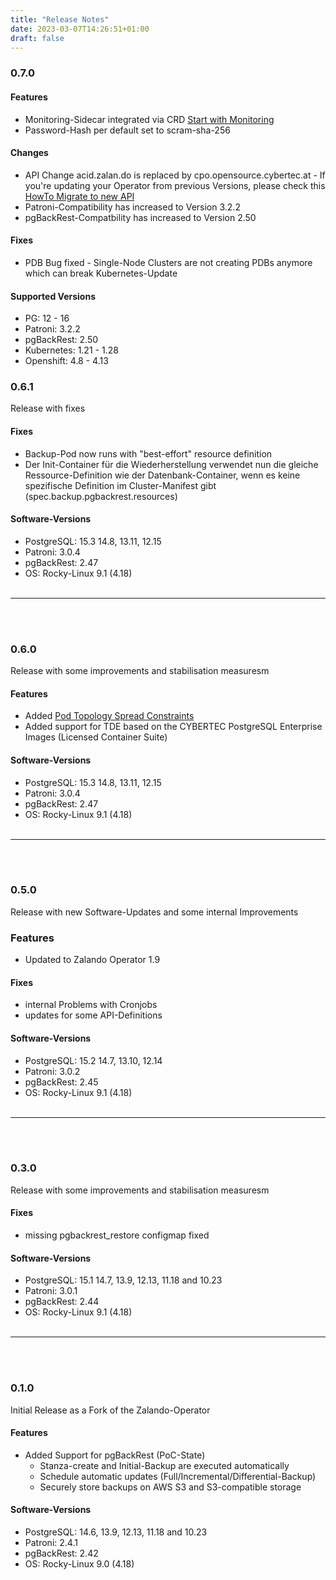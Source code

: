 ```yaml
---
title: "Release Notes"
date: 2023-03-07T14:26:51+01:00
draft: false
---
```


### 0.7.0

#### Features
- Monitoring-Sidecar integrated via CRD [Start with Monitoring](documentation/cluster/monitoring)
- Password-Hash per default set to scram-sha-256

#### Changes
- API Change acid.zalan.do is replaced by cpo.opensource.cybertec.at - If you're updating your Operator from previous Versions, please check this  [HowTo Migrate to new API](documentation/operator/migrateToNewApi/)
- Patroni-Compatibility has increased to Version 3.2.2
- pgBackRest-Compatbility has increased to Version 2.50


#### Fixes
- PDB Bug fixed - Single-Node Clusters are not creating PDBs anymore which can break Kubernetes-Update

#### Supported Versions

- PG: 12 - 16 
- Patroni: 3.2.2
- pgBackRest: 2.50
- Kubernetes: 1.21 - 1.28
- Openshift: 4.8 - 4.13

### 0.6.1

Release with fixes

#### Fixes
- Backup-Pod now runs with "best-effort" resource definition
- Der Init-Container für die Wiederherstellung verwendet nun die gleiche Ressource-Definition wie der Datenbank-Container, wenn es keine spezifische Definition im Cluster-Manifest gibt (spec.backup.pgbackrest.resources)

#### Software-Versions

- PostgreSQL: 15.3 14.8, 13.11, 12.15
- Patroni: 3.0.4
- pgBackRest: 2.47
- OS: Rocky-Linux 9.1 (4.18)
</br></br>
___
</br></br>
### 0.6.0

Release with some improvements and stabilisation measuresm

#### Features
- Added [Pod Topology Spread Constraints](https://kubernetes.io/docs/concepts/scheduling-eviction/topology-spread-constraints/)
- Added support for TDE based on the CYBERTEC PostgreSQL Enterprise Images (Licensed Container Suite)

#### Software-Versions

- PostgreSQL: 15.3 14.8, 13.11, 12.15
- Patroni: 3.0.4
- pgBackRest: 2.47
- OS: Rocky-Linux 9.1 (4.18)
</br></br>
___
</br></br>
### 0.5.0

Release with new Software-Updates and some internal Improvements
### Features
- Updated to Zalando Operator 1.9

#### Fixes
- internal Problems with Cronjobs
- updates for some API-Definitions

#### Software-Versions

- PostgreSQL: 15.2 14.7, 13.10, 12.14
- Patroni: 3.0.2
- pgBackRest: 2.45
- OS: Rocky-Linux 9.1 (4.18)
</br></br>
___
</br></br>
### 0.3.0

Release with some improvements and stabilisation measuresm

#### Fixes
- missing pgbackrest_restore configmap fixed

#### Software-Versions

- PostgreSQL: 15.1 14.7, 13.9, 12.13, 11.18 and 10.23
- Patroni: 3.0.1
- pgBackRest: 2.44
- OS: Rocky-Linux 9.1 (4.18)
</br></br>
___
</br></br>
### 0.1.0 
	
Initial Release as a Fork of the Zalando-Operator

#### Features

- Added Support for pgBackRest (PoC-State)
    - Stanza-create and Initial-Backup are executed automatically
    - Schedule automatic updates (Full/Incremental/Differential-Backup)
    - Securely store backups on AWS S3 and S3-compatible storage

#### Software-Versions

- PostgreSQL: 14.6, 13.9, 12.13, 11.18 and 10.23
- Patroni: 2.4.1
- pgBackRest: 2.42
- OS: Rocky-Linux 9.0 (4.18)